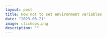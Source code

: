 ```yaml
---
layout: post
title: How not to set environment variables
date: "2023-03-21"
image: clickops.png
description: ""
---
```

